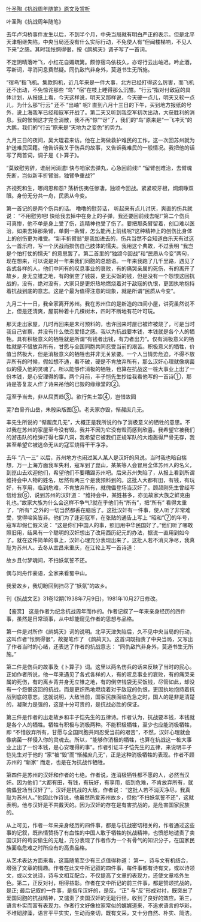 [叶圣陶《抗战周年随笔》原文及赏析](https://www.vrrw.net/wx/10216.html)

叶圣陶《抗战周年随笔》

去年卢沟桥事件发生以后，不到半个月，中央当局就有明白严正的表示。但是北平天津相继失陷，中央当局还没有什么实际行动，不免使人有“但闻楼梯响，不见人下来”之感。其时我怅惘得很，按《鹧鸪天》调子写了一首词。

不定阴晴落叶飞，小红花自媚疏篱。颇惊宿鸟依枝久，亦讶行云出岫迟。吟止酒，写新词，寻消问息费然疑。同仇敌忾非身外，莫道书生无所施。

“宿鸟”指飞机。集款购机，近几年来是一件大事，北方已经打得这么厉害，而飞机还不出动，不免惊诧那些 “鸟” “宿”在枝上睡得那么沉酣。“行云”指对付敌寇的具体计划，从报纸上看，今天这样说，明天又那样说，今天硬一点儿，明天又软一点儿，为什么那“行云” 还不 “出岫” 呢? 直到八月十三日的下午，买到地方报纸的号外，说上海我军已经和寇军开战了。第二天又听到我空军初次出动，大获胜利的消息。我的怅惘这才完全消散，我不再“惊”“讶”了，我们的“鸟”原来是“一飞冲天”的大鹏，我们的“行云”原来是“天地为之变色”的势力。

九月三日的夜间，吴大琨君来访。他在上海做救护难民的工作，这一次回苏州就为护送难民回籍。他告诉我关于伤兵的故事，又告诉我难民的一般情况。我把他的话写了两首词，调子是《卜算子》。

“莫致慰劳辞，谁耐闲消遣! 快与咱家去弹丸，心急回前线!” “留臂创难治，去臂魂先断，岂似新丰折臂翁，独臂争重战?”

齐视死和生，哪问恩和怨? 荡析伤夷任惨凄，独颂今回战。紧紧咬牙根，炯炯睁双眼。身份无分共一舟，民质从今变。

第一首记的是两个伤兵的话。 噜噜的慰劳话， 听起来有点儿讨厌，爽直的伤兵就说： “不用慰劳吧! 快给我去掉中在身上的子弹，我还要回前线去呢!”第二个伤兵可真惨，他不单是身上受了伤，连精神也受了伤了。要把那条臂留着，创口难以医治，如果去掉那条臂，单剩一条臂，怎么能再上前线呢?这种精神上的创伤比身体上的创伤更为难受。“新丰折臂翁”是我加进去的，伤兵当然不会知道白乐天有过这么一首乐府，写一个厌战而损伤自己肢体的懦夫。我用这个典故，不过表明 “我岂是个怕打仗的懦夫” 的意思罢了。第二首里的“独颂今回战”和“民质从今变”两句，现在想来，可以说是对一年来我们同胞的总题语。一年来我跑了几千里路，遇见了各式各样的人，他们中间有的叹息事业的衰败，有的痛哭亲属的死伤，有的离开了故乡，身无立锥之地，有的倒空了钱袋，更无买饭的钱，但是没有一个怨恨这回抗战的，没有，绝对没有，大家只是更炽热地燃烧着对于敌寇的仇恨，更固执地抱持着抗战到底的意志。这是个最为值得注意的现象，就是所谓“民质从今变”。

九月二十一日，我全家离开苏州。我在苏州住的是新造的四间小屋，讲究虽然说不上，但是还清爽，屋前种着十几棵树木，四时不断地有花叶可玩。

那天走出家屋，几时再回来是未可预料的，也许回来时屋已被炸被烧了，可是当时我自己省察，并没有什么依恋爱惜之感。我以为抗战要本钱，本钱就是各个人的牺牲。具有积极意义的牺牲就是所谓“有钱者出钱，有力者出力”。仅有消极意义的牺牲就是不惜放弃所有，甘愿与全国同胞共同忍受当前的艰苦。积极意义的牺牲，价值当然极大，但是消极意义的牺牲也并非无关紧要。一个人当情势危迫，不得不放弃所有的时候，假如想不通，看不破，硬是不肯放弃所有，那么汉奸心理就像病菌似的侵入他的灵魂了。所以能够作消极的牺牲，也算在抗战这一桩大事业上出了一份本钱，是心安理得的事。两个月前，丰子恺先生抄给我看他写的一首诗①，那诗是答复友人作了诗来吊他的已毁的缘缘堂的②。

寇至予当去，非从屈贾趋③。欲行焦土策④，岂惜故园

芜?白骨齐山岳，朱殷染版图⑤。老夫家亦毁，惭赧庶几无。

丰先生所说的 “惭赧庶几无”，大概正是我所说的作了消极意义的牺牲的意思。不过我在苏州的家屋至今没有毁。我并不因为它没有毁而感到欣喜。我希望它被我们的游击队的枪弹打得七穿八洞，我希望它被我们正规军队的大炮轰得尸骨无存，我甚至希望它被逃命无从的寇军烧得干干净净。

去年 “八一三” 以后，苏州地方也闹过某人某人是汉奸的风说。当时我也暗自揣想，万一上海方面我军失利，寇军到了崑山，某某等人会冒用全体苏州人的名义，到崑山去欢迎他们，希望他们不要糟蹋苏州吧。后来苏州失陷了，从报上看到所谓维持会中人物的姓名，居然有两三个是我预料到的。这批人大都有田，有钱，有玩好，有享用，临到危难，不肯放弃所有，就傀儡登场当汉奸了。顾颉刚先生曾经写信给我⑥，说到苏州的汉奸道： “维持会中，某姓甚多，亦见故家大族之鲜克由礼也。”故家大族为什么会这样不争气?就在乎他们有“所有”，把“所有” 看得太重了，“所有” 之外的一切当然都丢在脑后了。这批汉奸有一件事，使人听了非常难受，觉得啼笑皆非。他们为了逢迎寇军，在张贴的通告上写上 “昭和”⑦的年号，寇军却假仁假义说： “这是你们中国人的事，照旧用中华民国好了。”他们听了哪敢照旧用，结果有一个聪明的汉奸想出了改用西历纪元的办法，据说一直用到如今了。就在这件简单的事上，汉奸心理充分表现出来了。这批人若不消灭净尽，我真耻为苏州人。去冬从宜昌来重庆，在江轮上写一首诗道：

故乡且付梦魂间，不扫妖氛誓不还。

偶与同舟作豪语，全家来看蜀中山。

我爱故乡，我切盼回到扫尽了“妖氛”的故乡。

刊《抗战文艺》31卷12期(1938年7月9日)，1981年10月27日修改。



【鉴赏】 这是作者为纪念抗战周年而作的。作者记叙了一年来亲身经历的四件事，虽然是日常琐事，从中却能窥见作者的思想与品格。

第一件是对所作《鹧鸪天》词的说明。北平天津失陷后，久不见中央当局的行动，这叫作者“怅惘得很”，故提笔作了 《鹧鸪天》。这首词既指责了中央当局，又写出了作者当时的心绪，还表达了作者的抗战意志： “同仇敌忾非身外，莫道书生无所施。”

第二件是伤兵的故事及《卜算子》词。这里以两名伤兵的话来反映了当时的民心。正如作者所说，他一年来遇见了各式各样的人，有的叹息事业的衰败，有的痛哭亲属的死伤，有的离乡背井身无立锥之地，有的倒空钱袋无买饭钱，尽管如此，却没有一个怨恨这回的抗战，而是更炽热地燃烧着对于敌寇的仇恨，更固执地抱持着抗战到底的意志。这就说明，大敌当前，国家民族面临危急之时，国人的是非是清楚的，凝聚力是强的，这是十分可贵的，是抗战必胜的保证。

第三件是作者的出走故乡和丰子恺先生的五律诗。作者认为，抗战要本钱，本钱就是各个人的牺牲。牺牲有积极与消极两种。不能积极牺牲，至少也应能消极牺牲，即 “不惜放弃所有，甘愿与全国同胞共同忍受当前的艰苦”，不然，汉奸心理就会像病菌一样侵入你的灵魂去。所以，“能够作消极的牺牲，也算在抗战这一桩大事业上出了一份本钱，是心安理得的事”。作者引证丰子恺先生的五律，来说明丰子恺先生对于他的 “家”被“毁”而“惭赧庶几无”，正是这种消极牺牲的表现。作者不顾苏州的 “新家” 而走，也是在为抗战作牺牲。

第四件是苏州的汉奸和作者的七绝。作者说，连消极牺牲都不愿的人，必然当汉奸。因为他们 “大都有田，有钱，有玩好，有享用，临到危难，不肯放弃所有，就傀儡登场当汉奸了”。汉奸是抗战的大敌，作者说： “这批人若不消灭净尽，我真耻为苏州人。”他因此作诗说，他虽然热爱苏州故乡，但他“不扫妖氛誓不还”，这就表明，他与汉奸是不共戴天的。因为汉奸的存在是有害抗战的，是危害国家民族的。

从上可见，作者一年来亲身经历的四件事，都是与抗战密切相关的，作者通过这些事的记叙，既热情赞扬了有血性的中国人敢于牺牲的抗战精神，也愤怒地谴责了卖国汉奸的苟安偷生的无耻，充分表现了作者作为一个有骨气的知识分子，在国家民族面临危难之时所应有的高贵品格。

从艺术表达方面来看，这篇随笔至少有三点值得称道： 第一，诗与文有机结合，增强了文章的情趣。作者在此文中所记叙的四件事，每件事都有诗有文，或以诗领文，或以文说诗，诗与文相互配合，不仅提高了文章的表现力，还使文章格外生色。第二，正反对衬，相得益彰。作者在文中所记的前三件事，都是赞颂抗战的，是正; 最后记叙的一件事，是指斥汉奸的，是反。“正” 与“反”形成对衬，既突出了爱国同胞的抗战精神，又谴责了卖国汉奸的无耻行径，收到了良好的效应。第三，语言朴实而富有表现力。作者行文好像拉家常似的娓娓道来，不追求语言的华彩，不堆砌辞藻，语言平平实实，生动而亲切，既有文采，又十分自然、朴实、简洁。

